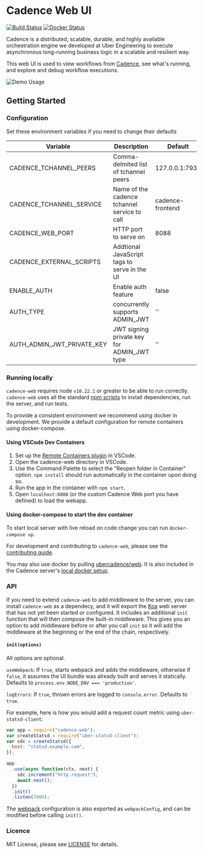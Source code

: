 # Cadence Web UI

[![Build Status](https://github.com/uber/cadence-web/actions/workflows/build.yml/badge.svg)](https://github.com/uber/cadence-web/actions/workflows/build.yml) [![Docker Status](https://github.com/uber/cadence-web/actions/workflows/docker_publish.yml/badge.svg)](https://hub.docker.com/r/ubercadence/web/tags)

Cadence is a distributed, scalable, durable, and highly available orchestration engine we developed at Uber Engineering to execute asynchronous long-running business logic in a scalable and resilient way.

This web UI is used to view workflows from [Cadence][cadence], see what's running, and explore and debug workflow executions.

![Demo Usage](https://s3-us-west-2.amazonaws.com/uber-common-public/svc-cadence-web/cadence-web.demo.gif)

## Getting Started

### Configuration

Set these environment variables if you need to change their defaults

| Variable                   | Description                                  | Default          |
| -------------------------- | -------------------------------------------- | ---------------- |
| CADENCE_TCHANNEL_PEERS     | Comma-delmited list of tchannel peers        | 127.0.0.1:7933   |
| CADENCE_TCHANNEL_SERVICE   | Name of the cadence tchannel service to call | cadence-frontend |
| CADENCE_WEB_PORT           | HTTP port to serve on                        | 8088             |
| CADENCE_EXTERNAL_SCRIPTS   | Addtional JavaScript tags to serve in the UI |                  |
| ENABLE_AUTH                | Enable auth feature                          | false            |
| AUTH_TYPE                  | concurrently supports ADMIN_JWT              | ''               |
| AUTH_ADMIN_JWT_PRIVATE_KEY | JWT signing private key for ADMIN_JWT type   | ''               |

### Running locally

`cadence-web` requires node `v10.22.1` or greater to be able to run correctly. `cadence-web` uses all the standard [npm scripts](https://docs.npmjs.com/misc/scripts) to install dependencies, run the
server, and run tests.

To provide a consistent environment we recommend using docker in development. We provide a default configuration for remote containers using docker-compose.

#### Using VSCode Dev Containers

1. Set up the [Remote Containers plugin](https://marketplace.visualstudio.com/items?itemName=ms-vscode-remote.remote-containers) in VSCode.
2. Open the cadence-web directory in VSCode.
3. Use the Command Palette to select the "Reopen folder in Container" option. `npm install` should run automatically in the container upon doing so.
4. Run the app in the container with `npm start`.
5. Open `localhost:8088` (or the custom Cadence Web port you have defined) to load the webapp.

#### Using docker-compose to start the dev container

To start local server with live reload on code change you can run `docker-compose up`.

For development and contributing to `cadence-web`, please see the [contributing guide](https://github.com/uber/cadence-web/blob/master/CONTRIBUTING.md).

You may also use docker by pulling [ubercadence/web](https://hub.docker.com/r/ubercadence/web/). It is also included in the Cadence server's [local docker setup](https://github.com/uber/cadence/tree/master/docker).

### API

If you need to extend `cadence-web` to add middleware to the server, you can install `cadence-web` as a dependecy, and it will export the [Koa](http://koajs.com/) web server that has not yet been started or configured. It includes an additional `init` function that will then compose the built-in middleware. This gives you an option to add middleware before or after you call `init` so it will add the middleware at the beginning or the end of the chain, respectively.

#### `init(options)`

All options are optional.

`useWebpack`: If `true`, starts webpack and adds the middleware, otherwise if `false`, it assumes the UI bundle was already built and serves it statically. Defaults to `process.env.NODE_ENV === 'production'`.

`logErrors`: If `true`, thrown errors are logged to `console.error`. Defaults to `true`.

For example, here is how you would add a request count metric using `uber-statsd-client`:

```javascript
var app = require("cadence-web");
var createStatsd = require("uber-statsd-client");
var sdc = createStatsd({
  host: "statsd.example.com",
});

app
  .use(async function(ctx, next) {
    sdc.increment("http.request");
    await next();
  })
  .init()
  .listen(7000);
```

The [webpack](https://webpack.js.org/) configuration is also exported as `webpackConfig`, and can be modified before calling `init()`.

### Licence

MIT License, please see [LICENSE](https://github.com/uber/cadence-web/blob/master/LICENSE) for details.

[cadence]: https://github.com/uber/cadence
